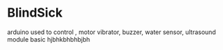 # BlindSick
arduino used to control , motor vibrator, buzzer, water sensor, ultrasound module 
basic
hjbhkbhbhbjbh
